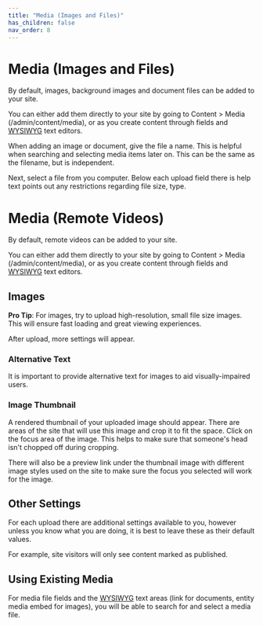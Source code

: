 ```yaml
---
title: "Media (Images and Files)"
has_children: false
nav_order: 8
---
```


# Media (Images and Files)

By default, images, background images and document files can be added to your site.

You can either add them directly to your site by going to Content > Media (/admin/content/media), or as you create content through fields and [WYSIWYG](../wysiwyg/index.md) text editors.

When adding an image or document, give the file a name. This is helpful when searching and selecting media items later on. This can be the same as the filename, but is independent.

Next, select a file from you computer. Below each upload field there is help text points out any restrictions regarding file size, type.

# Media (Remote Videos)

By default, remote videos can be added to your site.

You can either add them directly to your site by going to Content > Media (/admin/content/media), or as you create content through fields and [WYSIWYG](../wysiwyg/index.md) text editors.

## Images

**Pro Tip**: For images, try to upload high-resolution, small file size images. This will ensure fast loading and great viewing experiences.

After upload, more settings will appear.

### Alternative Text

It is important to provide alternative text for images to aid visually-impaired users.

### Image Thumbnail

A rendered thumbnail of your uploaded image should appear. There are areas of the site that will use this image and crop it to fit the space. Click on the focus area of the image. This helps to make sure that someone's head isn't chopped off during cropping.

There will also be a preview link under the thumbnail image with different image styles used on the site to make sure the focus you selected will work for the image.

## Other Settings

For each upload there are additional settings available to you, however unless you know what you are doing, it is best to leave these as their default values.

For example, site visitors will only see content marked as published.

## Using Existing Media

For media file fields and the [WYSIWYG](../wysiwyg/index.md) text areas (link for documents, entity media embed for images), you will be able to search for and select a media file.
